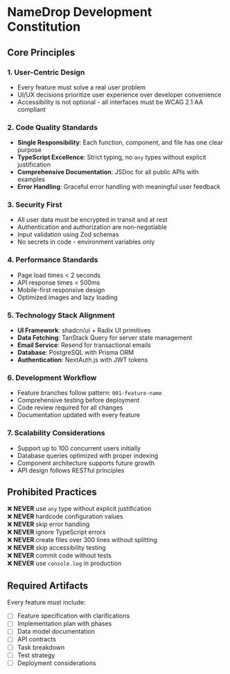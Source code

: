 # NameDrop Development Constitution

## Core Principles

### 1. User-Centric Design
- Every feature must solve a real user problem
- UI/UX decisions prioritize user experience over developer convenience
- Accessibility is not optional - all interfaces must be WCAG 2.1 AA compliant

### 2. Code Quality Standards
- **Single Responsibility**: Each function, component, and file has one clear purpose
- **TypeScript Excellence**: Strict typing, no `any` types without explicit justification
- **Comprehensive Documentation**: JSDoc for all public APIs with examples
- **Error Handling**: Graceful error handling with meaningful user feedback

### 3. Security First
- All user data must be encrypted in transit and at rest
- Authentication and authorization are non-negotiable
- Input validation using Zod schemas
- No secrets in code - environment variables only

### 4. Performance Standards
- Page load times < 2 seconds
- API response times < 500ms
- Mobile-first responsive design
- Optimized images and lazy loading

### 5. Technology Stack Alignment
- **UI Framework**: shadcn/ui + Radix UI primitives
- **Data Fetching**: TanStack Query for server state management
- **Email Service**: Resend for transactional emails
- **Database**: PostgreSQL with Prisma ORM
- **Authentication**: NextAuth.js with JWT tokens

### 6. Development Workflow
- Feature branches follow pattern: `001-feature-name`
- Comprehensive testing before deployment
- Code review required for all changes
- Documentation updated with every feature

### 7. Scalability Considerations
- Support up to 100 concurrent users initially
- Database queries optimized with proper indexing
- Component architecture supports future growth
- API design follows RESTful principles

## Prohibited Practices

❌ **NEVER** use `any` type without explicit justification  
❌ **NEVER** hardcode configuration values  
❌ **NEVER** skip error handling  
❌ **NEVER** ignore TypeScript errors  
❌ **NEVER** create files over 300 lines without splitting  
❌ **NEVER** skip accessibility testing  
❌ **NEVER** commit code without tests  
❌ **NEVER** use `console.log` in production  

## Required Artifacts

Every feature must include:
- [ ] Feature specification with clarifications
- [ ] Implementation plan with phases
- [ ] Data model documentation
- [ ] API contracts
- [ ] Task breakdown
- [ ] Test strategy
- [ ] Deployment considerations